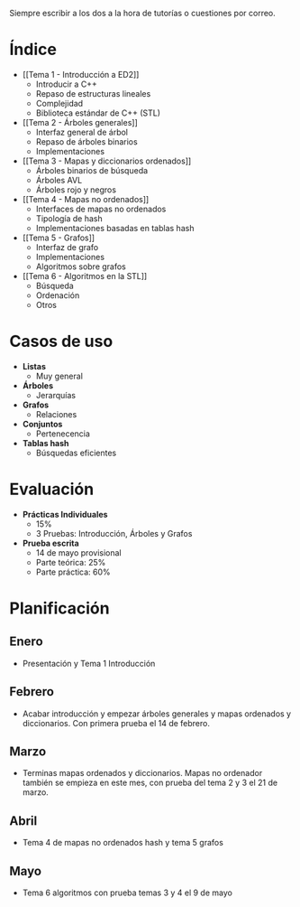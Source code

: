 Siempre escribir a los dos a la hora de tutorías o cuestiones por correo.
# Índice
- [[Tema 1 - Introducción a ED2]]
	- Introducir a C++
	- Repaso de estructuras lineales
	- Complejidad
	- Biblioteca estándar de C++ (STL)
- [[Tema 2 - Árboles generales]]
	- Interfaz general de árbol
	- Repaso de árboles binarios
	- Implementaciones
- [[Tema 3 - Mapas y diccionarios ordenados]]
	- Árboles binarios de búsqueda
	- Árboles AVL
	- Árboles rojo y negros
- [[Tema 4 - Mapas no ordenados]]
	- Interfaces de mapas no ordenados
	- Tipología de hash
	- Implementaciones basadas en tablas hash
- [[Tema 5 - Grafos]]
	- Interfaz de grafo
	- Implementaciones
	- Algoritmos sobre grafos
- [[Tema 6 - Algoritmos en la STL]]
	- Búsqueda
	- Ordenación
	- Otros
# Casos de uso 
- **Listas**
	- Muy general
- **Árboles**
	- Jerarquías
- **Grafos**
	- Relaciones 
- **Conjuntos**
	- Pertenecencia
- **Tablas hash**
	- Búsquedas eficientes
# Evaluación
- **Prácticas Individuales**
	- 15%
	- 3 Pruebas: Introducción, Árboles y Grafos
- **Prueba escrita**
	- 14 de mayo provisional
	- Parte teórica: 25%
	- Parte práctica: 60%
# Planificación
## Enero
- Presentación y Tema 1 Introducción
## Febrero
- Acabar introducción y empezar árboles generales y mapas ordenados y diccionarios. Con primera prueba el 14 de febrero.
## Marzo
- Terminas mapas ordenados y diccionarios. Mapas no ordenador también se empieza en este mes, con prueba del tema 2 y 3 el 21 de marzo.
## Abril
- Tema 4 de mapas no ordenados hash y tema 5 grafos
## Mayo
- Tema 6 algoritmos con prueba temas 3 y 4 el 9 de mayo

 

